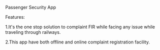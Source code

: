 Passenger Security App

Features:

1.It's the one stop solution to complaint FIR while facing any issue while traveling through railways.


2.This app have both offline and online complaint registration facility.
